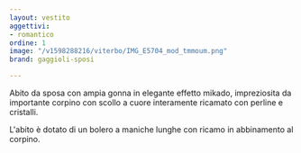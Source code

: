 ```yaml
---
layout: vestito
aggettivi:
- romantico
ordine: 1
image: "/v1598288216/viterbo/IMG_E5704_mod_tmmoum.png"
brand: gaggioli-sposi

---
```

 Abito da sposa con ampia gonna in elegante effetto mikado, impreziosita da importante corpino con scollo a cuore interamente ricamato con perline e cristalli.

L'abito è dotato di un bolero a maniche lunghe con ricamo in abbinamento al corpino.